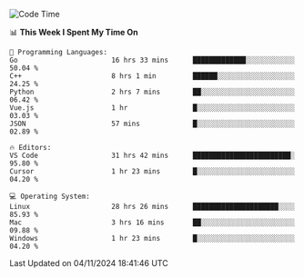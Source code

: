 
<!--START_SECTION:waka-->
![Code Time](http://img.shields.io/badge/Code%20Time-2%2C712%20hrs%2018%20mins-blue)

📊 **This Week I Spent My Time On** 

```text
💬 Programming Languages: 
Go                       16 hrs 33 mins      █████████████░░░░░░░░░░░░   50.04 % 
C++                      8 hrs 1 min         ██████░░░░░░░░░░░░░░░░░░░   24.25 % 
Python                   2 hrs 7 mins        ██░░░░░░░░░░░░░░░░░░░░░░░   06.42 % 
Vue.js                   1 hr                █░░░░░░░░░░░░░░░░░░░░░░░░   03.03 % 
JSON                     57 mins             █░░░░░░░░░░░░░░░░░░░░░░░░   02.89 % 

🔥 Editors: 
VS Code                  31 hrs 42 mins      ████████████████████████░   95.80 % 
Cursor                   1 hr 23 mins        █░░░░░░░░░░░░░░░░░░░░░░░░   04.20 % 

💻 Operating System: 
Linux                    28 hrs 26 mins      █████████████████████░░░░   85.93 % 
Mac                      3 hrs 16 mins       ██░░░░░░░░░░░░░░░░░░░░░░░   09.88 % 
Windows                  1 hr 23 mins        █░░░░░░░░░░░░░░░░░░░░░░░░   04.20 % 
```


 Last Updated on 04/11/2024 18:41:46 UTC
<!--END_SECTION:waka-->

